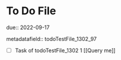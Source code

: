 # To Do File

due:: 2022-09-17

metadatafield:: todoTestFile_1302_97

- [ ] Task of todoTestFile_1302 1 [[Query me]]
